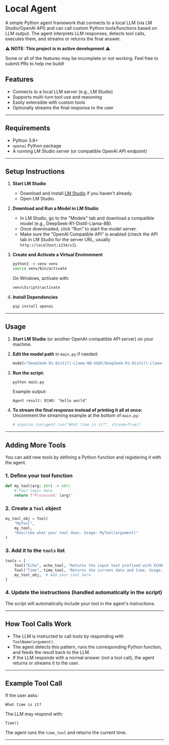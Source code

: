 # Local Agent

A simple Python agent framework that connects to a local LLM (via LM Studio/OpenAI API) and can call custom Python tools/functions based on LLM output. The agent interprets LLM responses, detects tool calls, executes them, and streams or returns the final answer.

⚠️ **NOTE: This project is in active development** ⚠️

Some or all of the features may be incomplete or not working. Feel free to submit PRs to help me build!

## Features

- Connects to a local LLM server (e.g., LM Studio)
- Supports multi-turn tool use and reasoning
- Easily extensible with custom tools
- Optionally streams the final response to the user

---

## Requirements

- Python 3.8+
- `openai` Python package
- A running LM Studio server (or compatible OpenAI API endpoint)

---

## Setup Instructions

1. **Start LM Studio**

   - Download and install [LM Studio](https://lmstudio.ai/) if you haven't already.
   - Open LM Studio.

2. **Download and Run a Model in LM Studio**

   - In LM Studio, go to the "Models" tab and download a compatible model (e.g., DeepSeek-R1-Distill-Llama-8B).
   - Once downloaded, click "Run" to start the model server.
   - Make sure the "OpenAI Compatible API" is enabled (check the API tab in LM Studio for the server URL, usually `http://localhost:1234/v1`).

3. **Create and Activate a Virtual Environment**

   ```sh
   python3 -m venv venv
   source venv/bin/activate
   ```

   On Windows, activate with:
   ```sh
   venv\Scripts\activate
   ```

4. **Install Dependencies**

   ```sh
   pip install openai
   ```

---

## Usage

1. **Start LM Studio** (or another OpenAI-compatible API server) on your machine.

2. **Edit the model path** in `main.py` if needed:
   ```python
   model="DeepSeek-R1-Distill-Llama-8B-GGUF/DeepSeek-R1-Distill-Llama-8B-Q8_0.gguf"
   ```

3. **Run the script:**
   ```sh
   python main.py
   ```

   Example output:
   ```
   Agent result: ECHO: ‘hello world’
   ```

4. **To stream the final response instead of printing it all at once:**
   Uncomment the streaming example at the bottom of `main.py`:
   ```python
   # asyncio.run(agent.run("What time is it?", stream=True))
   ```

---

## Adding More Tools

You can add new tools by defining a Python function and registering it with the agent.

### 1. Define your tool function

```python
def my_tool(arg: str) -> str:
    # Your logic here
    return f"Processed: {arg}"
```

### 2. Create a `Tool` object

```python
my_tool_obj = Tool(
    "MyTool",
    my_tool,
    "Describe what your tool does. Usage: MyTool(argument)"
)
```

### 3. Add it to the `tools` list

```python
tools = [
    Tool("Echo", echo_tool, "Returns the input text prefixed with ECHO. Usage: Echo(text)"),
    Tool("Time", time_tool, "Returns the current date and time. Usage: Time()"),
    my_tool_obj,  # Add your tool here
]
```

### 4. Update the instructions (handled automatically in the script)

The script will automatically include your tool in the agent's instructions.

---

## How Tool Calls Work

- The LLM is instructed to call tools by responding with `ToolName(argument)`.
- The agent detects this pattern, runs the corresponding Python function, and feeds the result back to the LLM.
- If the LLM responds with a normal answer (not a tool call), the agent returns or streams it to the user.

---

## Example Tool Call

If the user asks:  
```
What time is it?
```
The LLM may respond with:  
```
Time()
```
The agent runs the `time_tool` and returns the current time.

---
